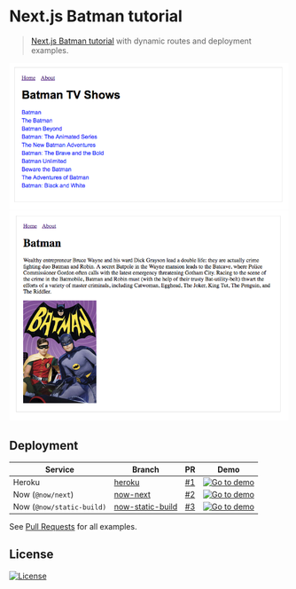# Next.js Batman tutorial

> [Next.js Batman tutorial](https://nextjs.org/learn/) with dynamic routes and deployment examples.

![Screenshot of index page](media/screenshot-index.png)
![Screenshot of post page](media/screenshot-post.png)

## Deployment

| Service                   | Branch             | PR   | Demo |
|---------------------------|--------------------|------|------|
| Heroku                    | [heroku]           | [#1] | [![Go to demo](https://img.shields.io/website-up-down-green-red/https/hello-next-i5p1hesj9.now.sh.svg?label=demo)](https://hello-next-i5p1hesj9.now.sh/) |
| Now (`@now/next`)         | [now-next]         | [#2] | [![Go to demo](https://img.shields.io/website-up-down-green-red/https/hello-next-13cn8ftp8.now.sh.svg?label=demo)](https://hello-next-13cn8ftp8.now.sh/) |
| Now (`@now/static-build)` | [now-static-build] | [#3] | [![Go to demo](https://img.shields.io/website-up-down-green-red/https/hello-next-amercier.herokuapp.com.svg?label=demo)](https://hello-next-amercier.herokuapp.com/) |

[heroku]: https://github.com/amercier/hello-next/tree/heroku
[now-next]: https://github.com/amercier/hello-next/tree/now-next
[now-static-build]: https://github.com/amercier/hello-next/tree/now-static-build
[#1]: https://github.com/amercier/hello-next/pull/1
[#2]: https://github.com/amercier/hello-next/pull/2
[#3]: https://github.com/amercier/hello-next/pull/3

See [Pull Requests](https://github.com/amercier/hello-next/pulls) for all examples.

## License

[![License](https://img.shields.io/github/license/amercier/hello-next.svg)](LICENSE.md)

